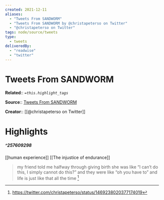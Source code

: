 ```yaml
---
created: 2021-12-11
aliases:
  - "Tweets From SANDWORM"
  - "Tweets From SANDWORM by @christapeterso on Twitter"
  - "@christapeterso on Twitter"
tags: node/source/tweets
type: 
  - tweets
deliveredBy: 
  - "readwise"
  - "twitter"
---
```

# Tweets From SANDWORM

**Related**:: 
*`=this.highlight_tags`*

**Source**:: [Tweets From SANDWORM](https://twitter.com/christapeterso)

**Creator**:: [[@christapeterso on Twitter]]

# Highlights
##### ^257609298
[[human experience]] [[The injustice of endurance]]  
> my friend told me halfway through giving birth she was like “I can’t do this, I simply cannot do this?” and they were like “oh you have to” and life is just like that all the time 
  [^257609298]

[^257609298]: https://twitter.com/christapeterso/status/1469238020377174019

